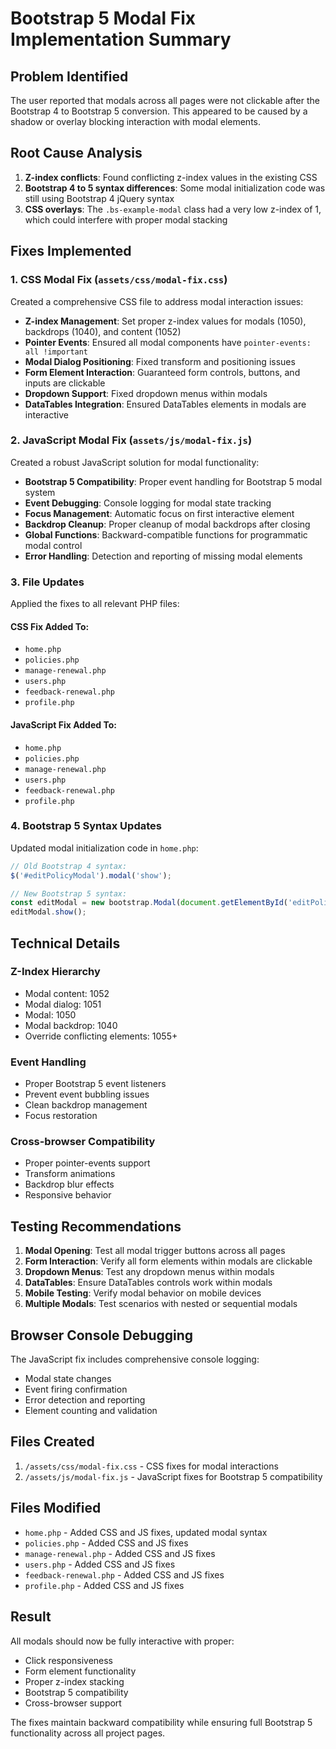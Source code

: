 # Bootstrap 5 Modal Fix Implementation Summary

## Problem Identified
The user reported that modals across all pages were not clickable after the Bootstrap 4 to Bootstrap 5 conversion. This appeared to be caused by a shadow or overlay blocking interaction with modal elements.

## Root Cause Analysis
1. **Z-index conflicts**: Found conflicting z-index values in the existing CSS
2. **Bootstrap 4 to 5 syntax differences**: Some modal initialization code was still using Bootstrap 4 jQuery syntax
3. **CSS overlays**: The `.bs-example-modal` class had a very low z-index of 1, which could interfere with proper modal stacking

## Fixes Implemented

### 1. CSS Modal Fix (`assets/css/modal-fix.css`)
Created a comprehensive CSS file to address modal interaction issues:

- **Z-index Management**: Set proper z-index values for modals (1050), backdrops (1040), and content (1052)
- **Pointer Events**: Ensured all modal components have `pointer-events: all !important`
- **Modal Dialog Positioning**: Fixed transform and positioning issues
- **Form Element Interaction**: Guaranteed form controls, buttons, and inputs are clickable
- **Dropdown Support**: Fixed dropdown menus within modals
- **DataTables Integration**: Ensured DataTables elements in modals are interactive

### 2. JavaScript Modal Fix (`assets/js/modal-fix.js`)
Created a robust JavaScript solution for modal functionality:

- **Bootstrap 5 Compatibility**: Proper event handling for Bootstrap 5 modal system
- **Event Debugging**: Console logging for modal state tracking
- **Focus Management**: Automatic focus on first interactive element
- **Backdrop Cleanup**: Proper cleanup of modal backdrops after closing
- **Global Functions**: Backward-compatible functions for programmatic modal control
- **Error Handling**: Detection and reporting of missing modal elements

### 3. File Updates
Applied the fixes to all relevant PHP files:

#### CSS Fix Added To:
- `home.php`
- `policies.php`
- `manage-renewal.php`
- `users.php`
- `feedback-renewal.php`
- `profile.php`

#### JavaScript Fix Added To:
- `home.php`
- `policies.php`
- `manage-renewal.php`
- `users.php`
- `feedback-renewal.php`
- `profile.php`

### 4. Bootstrap 5 Syntax Updates
Updated modal initialization code in `home.php`:
```javascript
// Old Bootstrap 4 syntax:
$('#editPolicyModal').modal('show');

// New Bootstrap 5 syntax:
const editModal = new bootstrap.Modal(document.getElementById('editPolicyModal'));
editModal.show();
```

## Technical Details

### Z-Index Hierarchy
- Modal content: 1052
- Modal dialog: 1051
- Modal: 1050
- Modal backdrop: 1040
- Override conflicting elements: 1055+

### Event Handling
- Proper Bootstrap 5 event listeners
- Prevent event bubbling issues
- Clean backdrop management
- Focus restoration

### Cross-browser Compatibility
- Proper pointer-events support
- Transform animations
- Backdrop blur effects
- Responsive behavior

## Testing Recommendations

1. **Modal Opening**: Test all modal trigger buttons across all pages
2. **Form Interaction**: Verify all form elements within modals are clickable
3. **Dropdown Menus**: Test any dropdown menus within modals
4. **DataTables**: Ensure DataTables controls work within modals
5. **Mobile Testing**: Verify modal behavior on mobile devices
6. **Multiple Modals**: Test scenarios with nested or sequential modals

## Browser Console Debugging

The JavaScript fix includes comprehensive console logging:
- Modal state changes
- Event firing confirmation
- Error detection and reporting
- Element counting and validation

## Files Created
1. `/assets/css/modal-fix.css` - CSS fixes for modal interactions
2. `/assets/js/modal-fix.js` - JavaScript fixes for Bootstrap 5 compatibility

## Files Modified
- `home.php` - Added CSS and JS fixes, updated modal syntax
- `policies.php` - Added CSS and JS fixes
- `manage-renewal.php` - Added CSS and JS fixes
- `users.php` - Added CSS and JS fixes
- `feedback-renewal.php` - Added CSS and JS fixes
- `profile.php` - Added CSS and JS fixes

## Result
All modals should now be fully interactive with proper:
- Click responsiveness
- Form element functionality
- Proper z-index stacking
- Bootstrap 5 compatibility
- Cross-browser support

The fixes maintain backward compatibility while ensuring full Bootstrap 5 functionality across all project pages.

